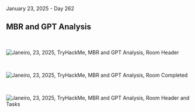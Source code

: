 January 23, 2025 - Day 262<br>

<h2>MBR and GPT Analysis</h2>

<br>

![Janeiro, 23, 2025, TryHackMe, MBR and GPT Analysis, Room Header](https://github.com/user-attachments/assets/16ca2b5d-bc67-4a83-be7a-69b6f1cbdbd8)



<br>

![Janeiro, 23, 2025, TryHackMe, MBR and GPT Analysis, Room Completed](https://github.com/user-attachments/assets/2805249e-3f8a-4e76-8841-d816596d628a)

<br>

![Janeiro, 23, 2025, TryHackMe, MBR and GPT Analysis, Room Header and Tasks](https://github.com/user-attachments/assets/8d861dff-2317-4513-a736-4bad27fd8b91)

